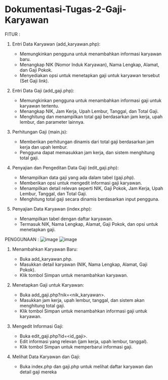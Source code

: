 # Dokumentasi-Tugas-2-Gaji-Karyawan
FITUR :
1. Entri Data Karyawan (add_karyawan.php):
   - Memungkinkan pengguna untuk menambahkan informasi karyawan baru.
   - Menangkap NIK (Nomor Induk Karyawan), Nama Lengkap, Alamat, dan Gaji Pokok.
   - Menyediakan opsi untuk menetapkan gaji untuk karyawan tersebut (Set Gaji link).
     
2. Entri Data Gaji (add_gaji.php):
   - Memungkinkan pengguna untuk menambahkan informasi gaji untuk karyawan tertentu.
   - Menangkap NIK, Jam Kerja, Upah Lembur, Tanggal, dan Total Gaji.
   - Menghitung dan menampilkan total gaji berdasarkan jam kerja, upah lembur, dan parameter lainnya.

3. Perhitungan Gaji (main.js):
   - Memberikan perhitungan dinamis dari total gaji berdasarkan jam kerja dan upah lembur.
   - Pengguna dapat memasukkan jam kerja, dan sistem menghitung total gaji.

4. Penyajian dan Pengeditan Data Gaji (edit_gaji.php):
   - Menampilkan data gaji yang ada dalam tabel (gaji.php).
   - Memberikan opsi untuk mengedit informasi gaji karyawan.
   - Menampilkan detail relevan seperti NIK, Gaji Pokok, Jam Kerja, Upah Lembur, Tanggal, dan Total Gaji.
   - Menghitung total gaji secara dinamis berdasarkan input pengguna.

5. Penyajian Data Karyawan (index.php):
   - Menampilkan tabel dengan daftar karyawan.
   - Termasuk NIK, Nama Lengkap, Alamat, Gaji Pokok, dan opsi untuk menetapkan gaji.

PENGGUNAAN : 
![image](https://github.com/Unixhuman/Tugas-2-Gaji-Karyawan/assets/146809846/4357bb24-b6d9-4273-9f9e-aa5d6918e111)
![image](https://github.com/Unixhuman/Tugas-2-Gaji-Karyawan/assets/146809846/21728677-edf8-411d-9521-33028235da7e)

1. Menambahkan Karyawan Baru:
   - Buka add_karyawan.php.
   - Masukkan detail karyawan (NIK, Nama Lengkap, Alamat, Gaji Pokok).
   - Klik tombol Simpan untuk menambahkan karyawan.

2. Menetapkan Gaji untuk Karyawan:
   - Buka add_gaji.php?nik=<nik_karyawan>.
   - Masukkan jam kerja, upah lembur, tanggal, dan sistem akan menghitung total gaji.
   - Klik tombol Simpan untuk menambahkan informasi gaji untuk karyawan.

3. Mengedit Informasi Gaji:
   - Buka edit_gaji.php?id=<id_gaji>.
   - Edit informasi yang relevan (jam kerja, upah lembur, tanggal).
   - Klik tombol Simpan untuk memperbarui informasi gaji.

4. Melihat Data Karyawan dan Gaji:
   - Buka index.php dan gaji.php untuk melihat daftar karyawan dan detail gaji mereka
